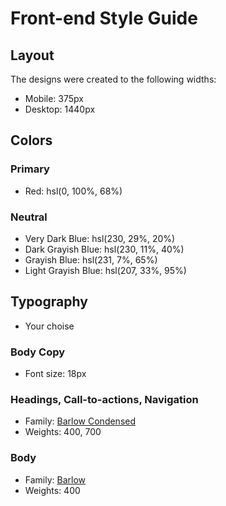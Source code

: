 # Front-end Style Guide

## Layout

The designs were created to the following widths:

- Mobile: 375px
- Desktop: 1440px

## Colors

### Primary

- Red: hsl(0, 100%, 68%)

### Neutral

- Very Dark Blue: hsl(230, 29%, 20%)
- Dark Grayish Blue: hsl(230, 11%, 40%)
- Grayish Blue: hsl(231, 7%, 65%)
- Light Grayish Blue: hsl(207, 33%, 95%)

## Typography

- Your choise

### Body Copy

- Font size: 18px

### Headings, Call-to-actions, Navigation

- Family: [Barlow Condensed](https://fonts.google.com/specimen/Barlow+Condensed)
- Weights: 400, 700

### Body

- Family: [Barlow](https://fonts.google.com/specimen/Barlow)
- Weights: 400
